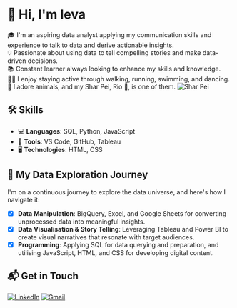 # 👋 Hi, I'm Ieva

🎓 I'm an aspiring data analyst applying my communication skills and experience to talk to data and derive actionable insights.  
💡 Passionate about using data to tell compelling stories and make data-driven decisions.  
📚 Constant learner always looking to enhance my skills and knowledge.  
🏃‍♀️ I enjoy staying active through walking, running, swimming, and dancing.  
🐾 I adore animals, and my Shar Pei, Rio 🐶, is one of them. 
![Shar Pei](https://upload.wikimedia.org/wikipedia/commons/1/13/Sharpei_walking.jpg)

## 🛠️ Skills
- 💻 **Languages**: SQL, Python, JavaScript
- 🧰 **Tools**: VS Code, GitHub, Tableau
- 🖥️ **Technologies**: HTML, CSS

## 🌟 My Data Exploration Journey
I'm on a continuous journey to explore the data universe, and here's how I navigate it:
- [x] **Data Manipulation**: BigQuery, Excel, and Google Sheets for converting unprocessed data into meaningful insights.
- [x] **Data Visualisation & Story Telling**: Leveraging Tableau and Power BI to create visual narratives that resonate with target audiences.
- [x] **Programming**: Applying SQL for data querying and preparation, and utilising JavaScript, HTML, and CSS for developing digital content.

## 📬 Get in Touch
[![LinkedIn](https://img.shields.io/badge/LinkedIn-0077B5?style=for-the-badge&logo=linkedin&logoColor=white)](https://www.linkedin.com/in/ieva-kosaite)
[![Gmail](https://img.shields.io/badge/Gmail-D14836?style=for-the-badge&logo=gmail&logoColor=white)](mailto:ieva@gmail.com)


